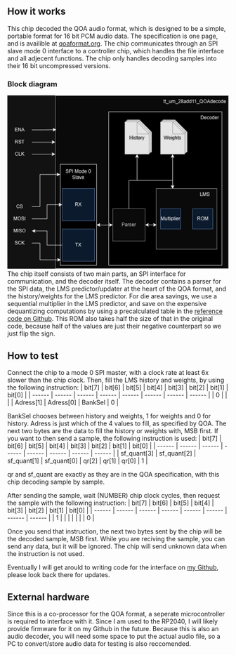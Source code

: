 <!---

This file is used to generate your project datasheet. Please fill in the information below and delete any unused
sections.

You can also include images in this folder and reference them in the markdown. Each image must be less than
512 kb in size, and the combined size of all images must be less than 1 MB.
-->

## How it works

This chip decoded the QOA audio format, which is designed to be a simple, portable format for 16 bit PCM audio data. The specification is one page, and is availible at [qoaformat.org](https://qoaformat.org/). The chip communicates through an SPI slave mode 0 interface to a controller chip, which handles the file interface and all adjecent functions. The chip only handles decoding samples into their 16 bit uncompressed versions. 

### Block diagram

![A diagram showing the internal structure of the chip](28add11_QOAdecode_whole.jpg)
The chip itself consists of two main parts, an SPI interface for communication, and the decoder itself. The decoder contains a parser for the SPI data, the LMS predictor/updater at the heart of the QOA format, and the history/weights for the LMS predictor. 
For die area savings, we use a sequential multiplier in the LMS predictor, and save on the expensive dequantizing computations by using a precalculated table in the [reference code on Github](https://github.com/phoboslab/qoa). This ROM also takes half the size of that in the original code, because half of the values are just their negative counterpart so we just flip the sign.

## How to test

Connect the chip to a mode 0 SPI master, with a clock rate at least 6x slower than the chip clock. Then, fill the LMS history and weights, by using the following instruction:
| bit[7] | bit[6] | bit[5] | bit[4] | bit[3] | bit[2] | bit[1] | bit[0] |
| ------ | ------ | ------ | ------ | ------ | ------ | ------ | ------ |
|   0   |      |      |      | Adress[1] | Adress[0] | BankSel |   0    |

BankSel chooses between history and weights, 1 for weights and 0 for history. Adress is just which of the 4 values to fill, as specified by QOA. The next two bytes are the data to fill the history or weights with, MSB first.
If you want to then send a sample, the following instruction is used:
| bit[7] | bit[6] | bit[5] | bit[4] | bit[3] | bit[2] | bit[1] | bit[0] |
| ------ | ------ | ------ | ------ | ------ | ------ | ------ | ------ |
| sf_quant[3] | sf_quant[2] | sf_quant[1] | sf_quant[0] | qr[2] | qr[1] | qr[0] |   1    |

qr and sf_quant are exactly as they are in the QOA specification, with this chip decoding sample by sample.

After sending the sample, wait (NUMBER) chip clock cycles, then request the sample with the following instruction:
| bit[7] | bit[6] | bit[5] | bit[4] | bit[3] | bit[2] | bit[1] | bit[0] |
| ------ | ------ | ------ | ------ | ------ | ------ | ------ | ------ |
|   1    |        |        |        |        |        |        |   0    |

Once you send that instruction, the next two bytes sent by the chip will be the decoded sample, MSB first.
While you are reciving the sample, you can send any data, but it will be ignored. The chip will send unknown data when the instruction is not used.

Eventually I will get arould to writing code for the interface on [my Github](https://github.com/28add11), please look back there for updates.

## External hardware

Since this is a co-processor for the QOA format, a seperate microcontroller is required to interface with it. Since I am used to the RP2040, I will likely provide firmware for it on my Github in the future. Because this is also an audio decoder, you will need some space to put the actual audio file, so a PC to convert/store audio data for testing is also reccomended. 